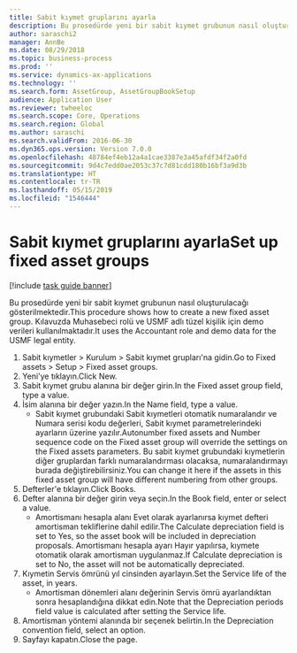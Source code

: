 ```yaml
---
title: Sabit kıymet gruplarını ayarla
description: Bu prosedürde yeni bir sabit kıymet grubunun nasıl oluşturulacağı gösterilmektedir.
author: saraschi2
manager: AnnBe
ms.date: 08/29/2018
ms.topic: business-process
ms.prod: ''
ms.service: dynamics-ax-applications
ms.technology: ''
ms.search.form: AssetGroup, AssetGroupBookSetup
audience: Application User
ms.reviewer: twheeloc
ms.search.scope: Core, Operations
ms.search.region: Global
ms.author: saraschi
ms.search.validFrom: 2016-06-30
ms.dyn365.ops.version: Version 7.0.0
ms.openlocfilehash: 48784ef4eb12a4a1cae3387e3a45afdf34f2a0fd
ms.sourcegitcommit: 9d4c7edd0ae2053c37c7d81cdd180b16bf3a9d3b
ms.translationtype: HT
ms.contentlocale: tr-TR
ms.lasthandoff: 05/15/2019
ms.locfileid: "1546444"
---
```

# <a name="set-up-fixed-asset-groups"></a><span data-ttu-id="22fe6-103">Sabit kıymet gruplarını ayarla</span><span class="sxs-lookup"><span data-stu-id="22fe6-103">Set up fixed asset groups</span></span>

[!include [task guide banner](../../includes/task-guide-banner.md)]

<span data-ttu-id="22fe6-104">Bu prosedürde yeni bir sabit kıymet grubunun nasıl oluşturulacağı gösterilmektedir.</span><span class="sxs-lookup"><span data-stu-id="22fe6-104">This procedure shows how to create a new fixed asset group.</span></span> <span data-ttu-id="22fe6-105">Kılavuzda Muhasebeci rolü ve USMF adlı tüzel kişilik için demo verileri kullanılmaktadır.</span><span class="sxs-lookup"><span data-stu-id="22fe6-105">It uses the Accountant role and demo data for the USMF legal entity.</span></span>

1. <span data-ttu-id="22fe6-106">Sabit kıymetler > Kurulum > Sabit kıymet grupları'na gidin.</span><span class="sxs-lookup"><span data-stu-id="22fe6-106">Go to Fixed assets > Setup > Fixed asset groups.</span></span>
2. <span data-ttu-id="22fe6-107">Yeni'ye tıklayın.</span><span class="sxs-lookup"><span data-stu-id="22fe6-107">Click New.</span></span>
3. <span data-ttu-id="22fe6-108">Sabit kıymet grubu alanına bir değer girin.</span><span class="sxs-lookup"><span data-stu-id="22fe6-108">In the Fixed asset group field, type a value.</span></span>
4. <span data-ttu-id="22fe6-109">İsim alanına bir değer yazın.</span><span class="sxs-lookup"><span data-stu-id="22fe6-109">In the Name field, type a value.</span></span>
    * <span data-ttu-id="22fe6-110">Sabit kıymet grubundaki Sabit kıymetleri otomatik numaralandır ve Numara serisi kodu değerleri, Sabit kıymet parametrelerindeki ayarların üzerine yazılır.</span><span class="sxs-lookup"><span data-stu-id="22fe6-110">Autonumber fixed assets and Number sequence code on the Fixed asset group will override the settings on the Fixed assets parameters.</span></span> <span data-ttu-id="22fe6-111">Bu sabit kıymet grubundaki kıymetlerin diğer gruplardan farklı numaralandırması olacaksa, numaralandırmayı burada değiştirebilirsiniz.</span><span class="sxs-lookup"><span data-stu-id="22fe6-111">You can change it here if the assets in this fixed asset group will have different numbering from other groups.</span></span>  
5. <span data-ttu-id="22fe6-112">Defterler'e tıklayın.</span><span class="sxs-lookup"><span data-stu-id="22fe6-112">Click Books.</span></span>
6. <span data-ttu-id="22fe6-113">Defter alanına bir değer girin veya seçin.</span><span class="sxs-lookup"><span data-stu-id="22fe6-113">In the Book field, enter or select a value.</span></span>
    * <span data-ttu-id="22fe6-114">Amortismanı hesapla alanı Evet olarak ayarlanırsa kıymet defteri amortisman tekliflerine dahil edilir.</span><span class="sxs-lookup"><span data-stu-id="22fe6-114">The Calculate depreciation field is set to Yes, so the asset book will be included in depreciation proposals.</span></span> <span data-ttu-id="22fe6-115">Amortismanı hesapla ayarı Hayır yapılırsa, kıymete otomatik olarak amortisman uygulanmaz.</span><span class="sxs-lookup"><span data-stu-id="22fe6-115">If Calculate depreciation is set to No, the asset will not be automatically depreciated.</span></span>  
7. <span data-ttu-id="22fe6-116">Kıymetin Servis ömrünü yıl cinsinden ayarlayın.</span><span class="sxs-lookup"><span data-stu-id="22fe6-116">Set the Service life of the asset, in years.</span></span>
    * <span data-ttu-id="22fe6-117">Amortisman dönemleri alanı değerinin Servis ömrü ayarlandıktan sonra hesaplandığına dikkat edin.</span><span class="sxs-lookup"><span data-stu-id="22fe6-117">Note that the Depreciation periods field value is calculated after setting the Service life.</span></span>  
8. <span data-ttu-id="22fe6-118">Amortisman yöntemi alanında bir seçenek belirtin.</span><span class="sxs-lookup"><span data-stu-id="22fe6-118">In the Depreciation convention field, select an option.</span></span>
9. <span data-ttu-id="22fe6-119">Sayfayı kapatın.</span><span class="sxs-lookup"><span data-stu-id="22fe6-119">Close the page.</span></span>

